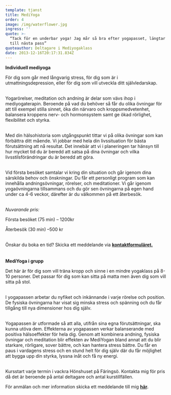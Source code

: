 ```yaml
---
template: tjanst
title: MediYoga
order: 4
image: /img/waterflower.jpg
ingress: ''
quote: >-
  “Tack för en underbar yoga! Jag mår så bra efter yogapasset, längtar redan
  till nästa pass”
quoteauthor: Deltagare i Mediyogaklass
date: 2013-12-16T20:17:31.834Z
---
```

**Individuell mediyoga**<br/>

För dig som går med långvarig stress, för dig som är i utmattningsdepression, eller för dig som vill utveckla ditt självledarskap.<br/><br/>

Yogarörelser, meditation och andning är delar som vävs ihop i mediyogaterapin. Beroende på vad du behöver så får du olika övningar för att till exempel stilla sinnet, öka din närvaro och kroppsmedvetenhet, balansera kroppens nerv- och hormonsystem samt ge ökad rörlighet, flexibilitet och styrka.<br/><br/>

Med din hälsohistoria som utgångspunkt tittar vi på olika övningar som kan förbättra ditt mående. Vi jobbar med hela din livssituation för bästa förutsättning att nå resultat. Det innebär att vi i planeringen tar hänsyn till hur mycket tid du är beredd att satsa på dina övningar och vilka livsstilsförändringar du är beredd att göra.<br/><br/>

Vid första besöket samtalar vi kring din situation och går igenom dina särskilda behov och önskningar. Du får ett personligt program som kan innehålla andningsövningar, rörelser, och meditationer. Vi går igenom yogaövningarna tillsammans och du gör sen övningarna på egen hand under ca 4-6 veckor, därefter är du välkommen på ett återbesök.<br/><br/>

*Nuvarande pris:*

Första besöket (75 min) – 1200kr

Återbesök (30 min) –500 kr

<br/>Önskar du boka en tid? Skicka ett meddelande via **[kontaktformuläret.](https://dinrytm.se/kontakt)**<br/><br/>**\
MediYoga i grupp**<br/>

Det här är för dig som vill träna kropp och sinne i en mindre yogaklass på 8-10 personer. Det passar för dig som kan sitta på matta men även dig som vill sitta på stol.<br/><br/>

I yogapassen arbetar du nyfiket och inkännande i varje rörelse och position. De fysiska övningarna har visat sig minska stress och spänning och du får tillgång till nya dimensioner hos dig själv.<br/><br/>

Yogapassen är utformade så att alla, utifrån sina egna förutsättningar, ska kunna utöva dem. Effekterna av yogapassen verkar balanserande med positiva hälsoeffekter för hela dig. Genom att kombinera andning, fysiska övningar och meditation blir effekten av MediYogan bland annat att du blir starkare, rörligare, sover bättre, och kan hantera stress bättre. Du får en paus i vardagens stress och en stund helt för dig själv där du får möjlighet att bygga upp din styrka, lyssna inåt och få ny energi.<br/><br/>

Kursstart varje termin i vackra Hönshuset på Färingsö. Kontakta mig för pris då det är beroende på antal deltagare och antal kurstillfällen.

För anmälan och mer information skicka ett meddelande till mig **[här](https://dinrytm.se/kontakt).**